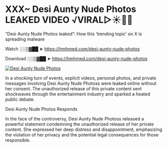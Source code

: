 # XXX~ Desi Aunty Nude Photos LEAKED VIDEO ️√VIRAL▷☀️👄💥

“Desi Aunty Nude Photos leaked”: How this ‘trending topic’ on X is spreading malware

Watch ░░▒▓██ ➤ https://hmhmed.com/desi-aunty-nude-photos

Download ░░▒▓██ ➤ https://hmhmed.com/desi-aunty-nude-photos

[![Desi Aunty Nude Photos](https://i.imgur.com/dJHk4Zq.gif)](https://hmhmed.com/desi-aunty-nude-photos)

In a shocking turn of events, explicit videos, personal photos, and private messages involving Desi Aunty Nude Photoss were leaked online without her consent. The unauthorized release of this private content sent shockwaves through the entertainment industry and sparked a heated public debate.

Desi Aunty Nude Photos Responds

In the face of the controversy, Desi Aunty Nude Photoss released a powerful statement condemning the unauthorized release of her private content. She expressed her deep distress and disappointment, emphasizing the violation of her privacy and the potential legal consequences for those responsible.